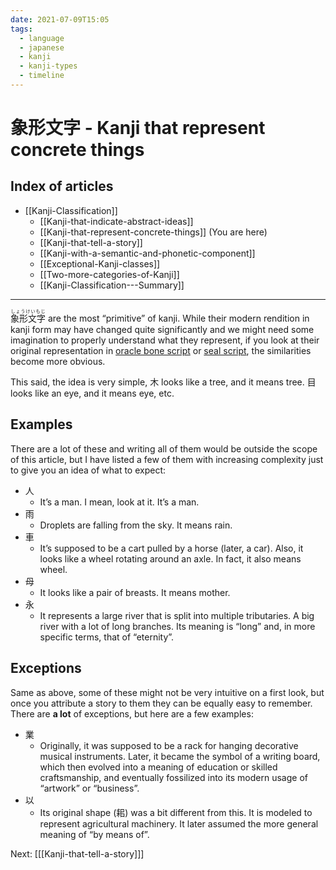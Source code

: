 ```yaml
---
date: 2021-07-09T15:05
tags:
  - language
  - japanese
  - kanji
  - kanji-types
  - timeline
---
```


# 象形文字 - Kanji that represent concrete things

## Index of articles

 * [[Kanji-Classification]]
   * [[Kanji-that-indicate-abstract-ideas]]
   * [[Kanji-that-represent-concrete-things]] (You are here)
   * [[Kanji-that-tell-a-story]]
   * [[Kanji-with-a-semantic-and-phonetic-component]]
   * [[Exceptional-Kanji-classes]]
   * [[Two-more-categories-of-Kanji]]
   * [[Kanji-Classification---Summary]]

---

<ruby>象形文字<rt>しょうけいもじ</rt></ruby> are the most “primitive” of kanji.
While their modern rendition in kanji form may have changed quite significantly
and we might need some imagination to properly understand what they represent,
if you look at their original representation in [oracle bone script](https://en.wikipedia.org/wiki/Oracle_bone_script)
or [seal script](https://en.wikipedia.org/wiki/Seal_script), the similarities
become more obvious.

This said, the idea is very simple, 木 looks like a tree, and it means tree. 目
looks like an eye, and it means eye, etc.

## Examples

There are a lot of these and writing all of them would be outside the scope of
this article, but I have listed a few of them with increasing complexity just to
give you an idea of what to expect:

 * 人
   * It’s a man. I mean, look at it. It’s a man.
 * 雨
   * Droplets are falling from the sky. It means rain.
 * 車
   * It’s supposed to be a cart pulled by a horse (later, a car). Also, it looks
     like a wheel rotating around an axle. In fact, it also means wheel.
 * 母
   * It looks like a pair of breasts. It means mother.
 * 永
   * It represents a large river that is split into multiple tributaries. A big
     river with a lot of long branches. Its meaning is “long” and, in more
     specific terms, that of “eternity”.

## Exceptions

Same as above, some of these might not be very intuitive on a first look, but
once you attribute a story to them they can be equally easy to remember. There
are **a lot** of exceptions, but here are a few examples:

 * 業
   * Originally, it was supposed to be a rack for hanging decorative musical
     instruments. Later, it became the symbol of a writing board, which then
     evolved into a meaning of education or skilled craftsmanship, and
     eventually fossilized into its modern usage of “artwork” or “business”.
 * 以
   * Its original shape (耜) was a bit different from this. It is modeled to
     represent agricultural machinery. It later assumed the more general meaning
     of “by means of”.

Next: [[[Kanji-that-tell-a-story]]]

